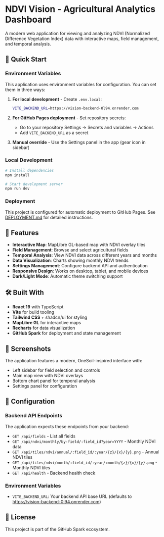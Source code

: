 # NDVI Vision - Agricultural Analytics Dashboard

A modern web application for viewing and analyzing NDVI (Normalized Difference Vegetation Index) data with interactive maps, field management, and temporal analysis.

## 🚀 Quick Start

### Environment Variables

This application uses environment variables for configuration. You can set them in three ways:

1. **For local development** - Create `.env.local`:
   ```bash
   VITE_BACKEND_URL=https://vision-backend-0l94.onrender.com
   ```

2. **For GitHub Pages deployment** - Set repository secrets:
   - Go to your repository Settings → Secrets and variables → Actions
   - Add `VITE_BACKEND_URL` as a secret

3. **Manual override** - Use the Settings panel in the app (gear icon in sidebar)

### Local Development

```bash
# Install dependencies
npm install

# Start development server
npm run dev
```

### Deployment

This project is configured for automatic deployment to GitHub Pages. See [DEPLOYMENT.md](./DEPLOYMENT.md) for detailed instructions.

## 🎯 Features

- **Interactive Map**: MapLibre GL-based map with NDVI overlay tiles
- **Field Management**: Browse and select agricultural fields
- **Temporal Analysis**: View NDVI data across different years and months
- **Data Visualization**: Charts showing monthly NDVI trends
- **Settings Management**: Configure backend API and authentication
- **Responsive Design**: Works on desktop, tablet, and mobile devices
- **Dark/Light Mode**: Automatic theme switching support

## 🛠️ Built With

- **React 19** with TypeScript
- **Vite** for build tooling
- **Tailwind CSS** + shadcn/ui for styling
- **MapLibre GL** for interactive maps
- **Recharts** for data visualization
- **GitHub Spark** for deployment and state management

## 📱 Screenshots

The application features a modern, OneSoil-inspired interface with:
- Left sidebar for field selection and controls
- Main map view with NDVI overlays
- Bottom chart panel for temporal analysis
- Settings panel for configuration

## 🔧 Configuration

### Backend API Endpoints

The application expects these endpoints from your backend:
- `GET /api/fields` - List all fields
- `GET /api/ndvi/monthly/by-field/:field_id?year=YYYY` - Monthly NDVI data
- `GET /api/tiles/ndvi/annual/:field_id/:year/{z}/{x}/{y}.png` - Annual NDVI tiles
- `GET /api/tiles/ndvi/month/:field_id/:year/:month/{z}/{x}/{y}.png` - Monthly NDVI tiles
- `GET /api/health` - Backend health check

### Environment Variables

- `VITE_BACKEND_URL`: Your backend API base URL (defaults to https://vision-backend-0l94.onrender.com)

## 📄 License

This project is part of the GitHub Spark ecosystem.